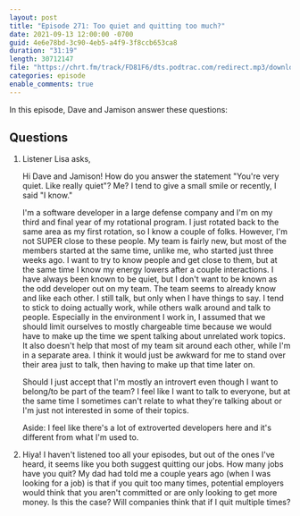 ```yaml
---
layout: post
title: "Episode 271: Too quiet and quitting too much?"
date: 2021-09-13 12:00:00 -0700
guid: 4e6e78bd-3c90-4eb5-a4f9-3f8ccb653ca8
duration: "31:19"
length: 30712147
file: "https://chrt.fm/track/FD81F6/dts.podtrac.com/redirect.mp3/download.softskills.audio/sse-271.mp3"
categories: episode
enable_comments: true
---
```


In this episode, Dave and Jamison answer these questions:

## Questions

1. Listener Lisa asks,
   
   Hi Dave and Jamison! How do you answer the statement "You're very quiet. Like really quiet"? Me? I tend to give a small smile or recently, I said "I know."
   
   I'm a software developer in a large defense company and I'm on my third and final year of my rotational program. I just rotated back to the same area as my first rotation, so I know a couple of folks. However, I'm not SUPER close to these people. My team is fairly new, but most of the members started at the same time, unlike me, who started just three weeks ago. I want to try to know people and get close to them, but at the same time I know my energy lowers after a couple interactions. I have always been known to be quiet, but I don't want to be known as the odd developer out on my team. The team seems to already know and like each other. I still talk, but only when I have things to say. I tend to stick to doing actually work, while others walk around and talk to people. Especially in the environment I work in, I assumed that we should limit ourselves to mostly chargeable time because we would have to make up the time we spent talking about unrelated work topics. It also doesn't help that most of my team sit around each other, while I'm in a separate area. I think it would just be awkward for me to stand over their area just to talk, then having to make up that time later on.
   
   Should I just accept that I'm mostly an introvert even though I want to belong/to be part of the team? I feel like I want to talk to everyone, but at the same time I sometimes can't relate to what they're talking about or I'm just not interested in some of their topics.
   
   Aside: I feel like there's a lot of extroverted developers here and it's different from what I'm used to.


2. Hiya! I haven't listened too all your episodes, but out of the ones I've heard, it seems like you both suggest quitting our jobs. How many jobs have you quit? My dad had told me a couple years ago (when I was looking for a job) is that if you quit too many times, potential employers would think that you aren't committed or are only looking to get more money. Is this the case? Will companies think that if I quit multiple times?
